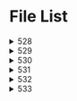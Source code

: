 # File List

<details>
<summary>528</summary>

- [sum](https://ponapon280.github.io/5chSummary/528/sum.html)
- [mod](https://ponapon280.github.io/5chSummary/528/mod.html)
<details>
<summary>sum_prefiles</summary>

</details>

<details>
<summary>mod_prefiles</summary>

</details>

</details>

<details>
<summary>529</summary>

- [sum](https://ponapon280.github.io/5chSummary/529/sum.html)
- [mod](https://ponapon280.github.io/5chSummary/529/mod.html)
- [url](https://ponapon280.github.io/5chSummary/529/url.html)
<details>
<summary>sum_prefiles</summary>

</details>

<details>
<summary>mod_prefiles</summary>

</details>

</details>

<details>
<summary>530</summary>

- [sum](https://ponapon280.github.io/5chSummary/530/sum.html)
- [mod](https://ponapon280.github.io/5chSummary/530/mod.html)
- [url](https://ponapon280.github.io/5chSummary/530/url.html)
<details>
<summary>sum_prefiles</summary>

</details>

<details>
<summary>mod_prefiles</summary>

</details>

</details>

<details>
<summary>531</summary>

- [sum](https://ponapon280.github.io/5chSummary/531/sum.html)
- [mod](https://ponapon280.github.io/5chSummary/531/mod.html)
- [url](https://ponapon280.github.io/5chSummary/531/url.html)
- [mod_2](https://ponapon280.github.io/5chSummary/531/mod_2.html)
<details>
<summary>sum_prefiles</summary>

</details>

<details>
<summary>mod_prefiles</summary>

</details>

</details>

<details>
<summary>532</summary>

- [sum](https://ponapon280.github.io/5chSummary/532/sum.html)
- [mod](https://ponapon280.github.io/5chSummary/532/mod.html)
- [url](https://ponapon280.github.io/5chSummary/532/url.html)
<details>
<summary>sum_prefiles</summary>

- [sum_1](https://ponapon280.github.io/5chSummary/532/sum_prefiles/sum_1.html)
- [sum_2](https://ponapon280.github.io/5chSummary/532/sum_prefiles/sum_2.html)
- [sum_3](https://ponapon280.github.io/5chSummary/532/sum_prefiles/sum_3.html)
- [sum_4](https://ponapon280.github.io/5chSummary/532/sum_prefiles/sum_4.html)
- [sum_5](https://ponapon280.github.io/5chSummary/532/sum_prefiles/sum_5.html)
</details>

<details>
<summary>mod_prefiles</summary>

- [mod_1](https://ponapon280.github.io/5chSummary/532/mod_prefiles/mod_1.html)
- [mod_2](https://ponapon280.github.io/5chSummary/532/mod_prefiles/mod_2.html)
- [mod_3](https://ponapon280.github.io/5chSummary/532/mod_prefiles/mod_3.html)
- [mod_4](https://ponapon280.github.io/5chSummary/532/mod_prefiles/mod_4.html)
- [mod_5](https://ponapon280.github.io/5chSummary/532/mod_prefiles/mod_5.html)
</details>

</details>

<details>
<summary>533</summary>

- [sum](https://ponapon280.github.io/5chSummary/533/sum.html)
- [mod](https://ponapon280.github.io/5chSummary/533/mod.html)
- [url](https://ponapon280.github.io/5chSummary/533/url.html)

>-sum_prefiles
>
>    - [sum_1](https://ponapon280.github.io/5chSummary/533/sum_prefiles/sum_1.html)
>    - [sum_2](https://ponapon280.github.io/5chSummary/533/sum_prefiles/sum_2.html)
>    - [sum_3](https://ponapon280.github.io/5chSummary/533/sum_prefiles/sum_3.html)
>    - [sum_4](https://ponapon280.github.io/5chSummary/533/sum_prefiles/sum_4.html)
>    - [sum_5](https://ponapon280.github.io/5chSummary/533/sum_prefiles/sum_5.html)
>-mod_prefiles
>
>    - [mod_1](https://ponapon280.github.io/5chSummary/533/mod_prefiles/mod_1.html)
>    - [mod_2](https://ponapon280.github.io/5chSummary/533/mod_prefiles/mod_2.html)
>    - [mod_3](https://ponapon280.github.io/5chSummary/533/mod_prefiles/mod_3.html)
>    - [mod_4](https://ponapon280.github.io/5chSummary/533/mod_prefiles/mod_4.html)
>    - [mod_5](https://ponapon280.github.io/5chSummary/533/mod_prefiles/mod_5.html)

</details>


